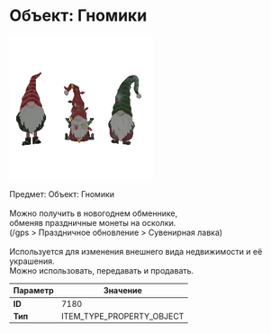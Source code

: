 # Объект: Гномики

![Item Image](../img/7180.webp?raw=true)

Предмет: Объект: Гномики<br><br>Можно получить в новогоднем обменнике,<br>обменяв праздничные монеты на осколки.<br>(/gps > Праздничное обновление > Сувенирная лавка)<br><br>Используется для изменения внешнего вида недвижимости и её украшения.<br>Можно использовать, передавать и продавать.


| Параметр | Значение |
|----------|----------|
| **ID** | 7180 |
| **Тип** | ITEM_TYPE_PROPERTY_OBJECT |

